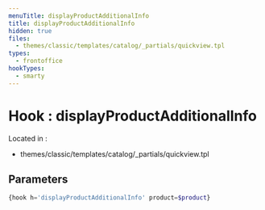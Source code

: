 ```yaml
---
menuTitle: displayProductAdditionalInfo
title: displayProductAdditionalInfo
hidden: true
files:
  - themes/classic/templates/catalog/_partials/quickview.tpl
types:
  - frontoffice
hookTypes:
  - smarty
---
```


# Hook : displayProductAdditionalInfo

Located in :

  - themes/classic/templates/catalog/_partials/quickview.tpl

## Parameters

```php
{hook h='displayProductAdditionalInfo' product=$product}
```